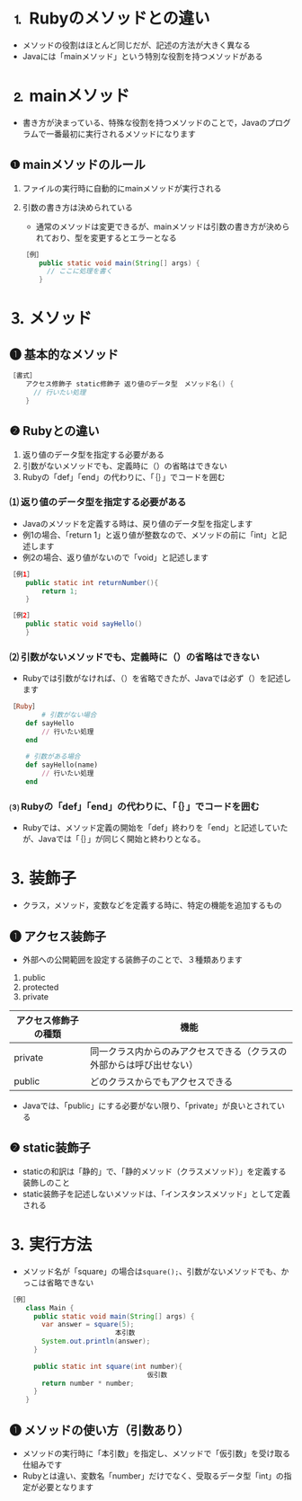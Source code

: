 # ⒈ **Rubyのメソッドとの違い**
- メソッドの役割はほとんど同じだが、記述の方法が大きく異なる
- Javaには「mainメソッド」という特別な役割を持つメソッドがある

# ⒉ mainメソッド
- 書き方が決まっている、特殊な役割を持つメソッドのことで，Javaのプログラムで一番最初に実行されるメソッドになります

## ❶ mainメソッドのルール
1. ファイルの実行時に自動的にmainメソッドが実行される
2. 引数の書き方は決められている
    - 通常のメソッドは変更できるが、mainメソッドは引数の書き方が決められており、型を変更するとエラーとなる
    
    ```java
    ［例］
    	public static void main(String[] args) {  
          // ここに処理を書く
    	}
    ```

# ⒊ メソッド
## ❶ 基本的なメソッド
```java
［書式］
	アクセス修飾子 static修飾子 返り値のデータ型　メソッド名() {
	  // 行いたい処理
	}
```

## ❷ Rubyとの違い
1. 返り値のデータ型を指定する必要がある
2. 引数がないメソッドでも、定義時に（）の省略はできない
3. Rubyの「def」「end」の代わりに、「｛｝」でコードを囲む

### ⑴ 返り値のデータ型を指定する必要がある
- Javaのメソッドを定義する時は、戻り値のデータ型を指定します
- 例1の場合、「return 1」と返り値が整数なので、メソッドの前に「int」と記述します
- 例2の場合、返り値がないので「void」と記述します

```java
［例1］
	public static int returnNumber(){
		return 1;
	}
```

```java
［例2］
	public static void sayHello()
	}
```

### ⑵ 引数がないメソッドでも、定義時に（）の省略はできない
- Rubyでは引数がなければ、（）を省略できたが、Javaでは必ず（）を記述します

```ruby
［Ruby］
		# 引数がない場合
	def sayHello
	    // 行いたい処理
	end
	
	# 引数がある場合
	def sayHello(name)
	    // 行いたい処理
	end
```

### ⑶ Rubyの「def」「end」の代わりに、「｛｝」でコードを囲む
- Rubyでは、メソッド定義の開始を「def」終わりを「end」と記述していたが、Javaでは「｛｝」が同じく開始と終わりとなる。

# ⒊ 装飾子
- クラス，メソッド，変数などを定義する時に、特定の機能を追加するもの

## ❶ アクセス装飾子
- 外部への公開範囲を設定する装飾子のことで、３種類あります
1. public
2. protected
3. private

| アクセス修飾子の種類 | 機能 |
| --- | --- |
| private | 同一クラス内からのみアクセスできる（クラスの外部からは呼び出せない） |
| public | どのクラスからでもアクセスできる |
- Javaでは、「public」にする必要がない限り、「private」が良いとされている

## ❷ static装飾子
- staticの和訳は「静的」で、「静的メソッド（クラスメソッド）」を定義する装飾しのこと
- static装飾子を記述しないメソッドは、「インスタンスメソッド」として定義される

# ⒊ 実行方法
- メソッド名が「square」の場合は`square();`、引数がないメソッドでも、かっこは省略できない

```java
［例］
	class Main {
	  public static void main(String[] args) {
	    var answer = square(5);
	    　　　　　　　　　　　本引数
	    System.out.println(answer);
	  }
	
	  public static int square(int number){
	  　　　　　　　　　　　　　　　　　仮引数
	    return number * number;
	  }
	}
```

## ❶ メソッドの使い方（引数あり）
- メソッドの実行時に「本引数」を指定し、メソッドで「仮引数」を受け取る仕組みです
- Rubyとは違い、変数名「number」だけでなく、受取るデータ型「int」の指定が必要となります
